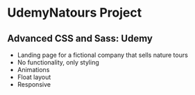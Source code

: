 # UdemyNatours Project

## Advanced CSS and Sass: Udemy

- Landing page for a fictional company that sells nature tours
- No functionality, only styling
- Animations
- Float layout
- Responsive

